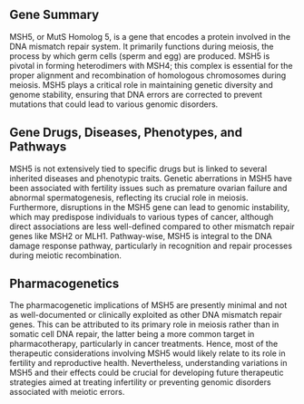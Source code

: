 ## Gene Summary
MSH5, or MutS Homolog 5, is a gene that encodes a protein involved in the DNA mismatch repair system. It primarily functions during meiosis, the process by which germ cells (sperm and egg) are produced. MSH5 is pivotal in forming heterodimers with MSH4; this complex is essential for the proper alignment and recombination of homologous chromosomes during meiosis. MSH5 plays a critical role in maintaining genetic diversity and genome stability, ensuring that DNA errors are corrected to prevent mutations that could lead to various genomic disorders.

## Gene Drugs, Diseases, Phenotypes, and Pathways
MSH5 is not extensively tied to specific drugs but is linked to several inherited diseases and phenotypic traits. Genetic aberrations in MSH5 have been associated with fertility issues such as premature ovarian failure and abnormal spermatogenesis, reflecting its crucial role in meiosis. Furthermore, disruptions in the MSH5 gene can lead to genomic instability, which may predispose individuals to various types of cancer, although direct associations are less well-defined compared to other mismatch repair genes like MSH2 or MLH1. Pathway-wise, MSH5 is integral to the DNA damage response pathway, particularly in recognition and repair processes during meiotic recombination.

## Pharmacogenetics
The pharmacogenetic implications of MSH5 are presently minimal and not as well-documented or clinically exploited as other DNA mismatch repair genes. This can be attributed to its primary role in meiosis rather than in somatic cell DNA repair, the latter being a more common target in pharmacotherapy, particularly in cancer treatments. Hence, most of the therapeutic considerations involving MSH5 would likely relate to its role in fertility and reproductive health. Nevertheless, understanding variations in MSH5 and their effects could be crucial for developing future therapeutic strategies aimed at treating infertility or preventing genomic disorders associated with meiotic errors.